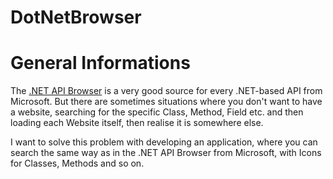 # DotNetBrowser

# General Informations
The [.NET API Browser](https://docs.microsoft.com/en-us/dotnet/api/) is a very good source for every .NET-based API from Microsoft. But there are sometimes situations where you don't want to have a website, searching for the specific Class, Method, Field etc. and then loading each Website itself, then realise it is somewhere else. 

I want to solve this problem with developing an application, where you can search the same way as in the .NET API Browser from Microsoft, with Icons for Classes, Methods and so on. 
